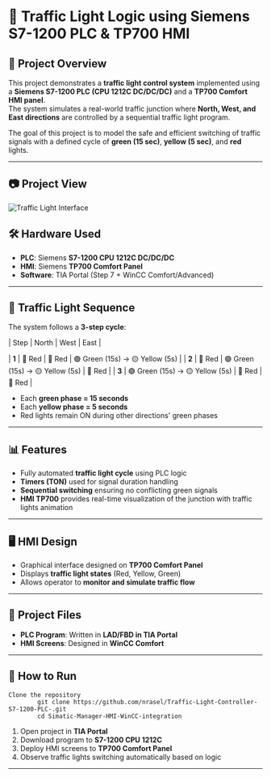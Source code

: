 # 🚦 Traffic Light Logic using Siemens S7-1200 PLC & TP700 HMI

## 📌 Project Overview
This project demonstrates a **traffic light control system** implemented using a **Siemens S7-1200 PLC (CPU 1212C DC/DC/DC)** and a **TP700 Comfort HMI panel**.  
The system simulates a real-world traffic junction where **North, West, and East directions** are controlled by a sequential traffic light program.

The goal of this project is to model the safe and efficient switching of traffic signals with a defined cycle of **green (15 sec)**, **yellow (5 sec)**, and **red** lights.

---
## 📷 Project View
![Traffic Light Interface](cap2.PNG)

## 🛠 Hardware Used
- **PLC**: Siemens **S7-1200 CPU 1212C DC/DC/DC**  
- **HMI**: Siemens **TP700 Comfort Panel**  
- **Software**: TIA Portal (Step 7 + WinCC Comfort/Advanced)  

---

## 🔄 Traffic Light Sequence
The system follows a **3-step cycle**:

| Step | North | West | East |

| **1** | 🔴 Red | 🔴 Red | 🟢 Green (15s) → 🟡 Yellow (5s) |
| **2** | 🔴 Red | 🟢 Green (15s) → 🟡 Yellow (5s) | 🔴 Red |
| **3** | 🟢 Green (15s) → 🟡 Yellow (5s) | 🔴 Red | 🔴 Red |

- Each **green phase = 15 seconds**  
- Each **yellow phase = 5 seconds**  
- Red lights remain ON during other directions' green phases  

---

## 📊 Features
- Fully automated **traffic light cycle** using PLC logic  
- **Timers (TON)** used for signal duration handling  
- **Sequential switching** ensuring no conflicting green signals  
- **HMI TP700** provides real-time visualization of the junction with traffic lights animation  

---

## 🖥 HMI Design
- Graphical interface designed on **TP700 Comfort Panel**  
- Displays **traffic light states** (Red, Yellow, Green)  
- Allows operator to **monitor and simulate traffic flow**  

---

## 📂 Project Files
- **PLC Program**: Written in **LAD/FBD in TIA Portal**  
- **HMI Screens**: Designed in **WinCC Comfort**  

---

## 🚀 How to Run
    Clone the repository
            git clone https://github.com/nrasel/Traffic-Light-Controller-S7-1200-PLC-.git
            cd Simatic-Manager-HMI-WinCC-integration
1. Open project in **TIA Portal**  
2. Download program to **S7-1200 CPU 1212C**  
3. Deploy HMI screens to **TP700 Comfort Panel**  
4. Observe traffic lights switching automatically based on logic

       

---

